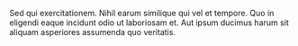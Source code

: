Sed qui exercitationem. Nihil earum similique qui vel et tempore. Quo in eligendi eaque incidunt odio ut laboriosam et. Aut ipsum ducimus harum sit aliquam asperiores assumenda quo veritatis.